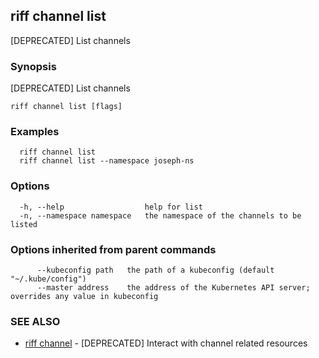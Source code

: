 ## riff channel list

[DEPRECATED] List channels

### Synopsis

[DEPRECATED] List channels

```
riff channel list [flags]
```

### Examples

```
  riff channel list
  riff channel list --namespace joseph-ns
```

### Options

```
  -h, --help                  help for list
  -n, --namespace namespace   the namespace of the channels to be listed
```

### Options inherited from parent commands

```
      --kubeconfig path   the path of a kubeconfig (default "~/.kube/config")
      --master address    the address of the Kubernetes API server; overrides any value in kubeconfig
```

### SEE ALSO

* [riff channel](riff_channel.md)	 - [DEPRECATED] Interact with channel related resources

